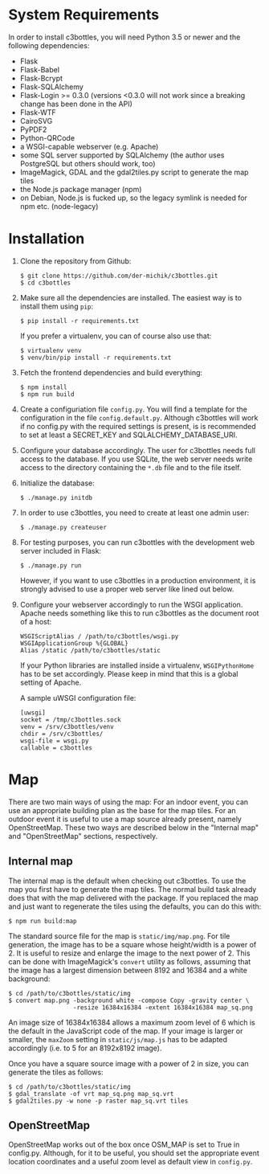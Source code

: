 # System Requirements

In order to install c3bottles, you will need Python 3.5 or newer and the
following dependencies:

*   Flask
*   Flask-Babel
*   Flask-Bcrypt
*   Flask-SQLAlchemy
*   Flask-Login >= 0.3.0 (versions <0.3.0 will not work since a breaking
    change has been done in the API)
*   Flask-WTF
*   CairoSVG
*   PyPDF2
*   Python-QRCode
*   a WSGI-capable webserver (e.g. Apache)
*   some SQL server supported by SQLAlchemy
    (the author uses PostgreSQL but others should work, too)
*   ImageMagick, GDAL and the gdal2tiles.py script to generate the map tiles
*   the Node.js package manager (npm)
*   on Debian, Node.js is fucked up, so the legacy symlink is needed for npm
    etc. (node-legacy)

# Installation

1.  Clone the repository from Github:

        $ git clone https://github.com/der-michik/c3bottles.git
        $ cd c3bottles

2.  Make sure all the dependencies are installed. The easiest way is to
    install them using `pip`:

        $ pip install -r requirements.txt

    If you prefer a virtualenv, you can of course also use that:

        $ virtualenv venv
        $ venv/bin/pip install -r requirements.txt

3.  Fetch the frontend dependencies and build everything:

        $ npm install
        $ npm run build

4.  Create a configuriation file `config.py`. You will find a template for
    the configuration in the file `config.default.py`. Although c3bottles will
    work if no config.py with the required settings is present, is is
    recommended to set at least a SECRET_KEY and SQLALCHEMY_DATABASE_URI.

5.  Configure your database accordingly. The user for c3bottles needs full
    access to the database. If you use SQLite, the web server needs write
    access to the directory containing the `*.db` file and to the file itself.

6.  Initialize the database:

        $ ./manage.py initdb

7.  In order to use c3bottles, you need to create at least one admin user:

        $ ./manage.py createuser

8.  For testing purposes, you can run c3bottles with the development web
    server included in Flask:

        $ ./manage.py run

    However, if you want to use c3bottles in a production environment, it is
    strongly advised to use a proper web server like lined out below.

9.  Configure your webserver accordingly to run the WSGI application. Apache
    needs something like this to run c3bottles as the document root of a host:

        WSGIScriptAlias / /path/to/c3bottles/wsgi.py
        WSGIApplicationGroup %{GLOBAL}
        Alias /static /path/to/c3bottles/static

    If your Python libraries are installed inside a virtualenv,
    `WSGIPythonHome` has to be set accordingly. Please keep in mind that this
    is a global setting of Apache.

    A sample uWSGI configuration file:

        [uwsgi]
        socket = /tmp/c3bottles.sock
        venv = /srv/c3bottles/venv
        chdir = /srv/c3bottles/
        wsgi-file = wsgi.py
        callable = c3bottles

# Map

There are two main ways of using the map: For an indoor event, you can use an
appropriate building plan as the base for the map tiles. For an outdoor event
it is useful to use a map source already present, namely OpenStreetMap. These
two ways are described below in the "Internal map" and "OpenStreetMap" sections,
respectively.

## Internal map

The internal map is the default when checking out c3bottles. To use the map you
first have to generate the map tiles. The normal build task already does that
with the map delivered with the package. If you replaced the map and just want
to regenerate the tiles using the defaults, you can do this with:

    $ npm run build:map

The standard source file for the map is `static/img/map.png`. For
tile generation, the image has to be a square whose height/width is a
power of 2. It is useful to resize and enlarge the image to the next power
of 2. This can be done with ImageMagick's `convert` utility as follows,
assuming that the image has a largest dimension between 8192 and 16384 and
a white background:

    $ cd /path/to/c3bottles/static/img
    $ convert map.png -background white -compose Copy -gravity center \
                      -resize 16384x16384 -extent 16384x16384 map_sq.png

An image size of 16384x16384 allows a maximum zoom level of 6 which is the
default in the JavaScript code of the map. If your image is larger or
smaller, the `maxZoom` setting in `static/js/map.js` has to be adapted
accordingly (i.e. to 5 for an 8192x8192 image).

Once you have a square source image with a power of 2 in size, you can
generate the tiles as follows:

    $ cd /path/to/c3bottles/static/img
    $ gdal_translate -of vrt map_sq.png map_sq.vrt
    $ gdal2tiles.py -w none -p raster map_sq.vrt tiles

## OpenStreetMap

OpenStreetMap works out of the box once OSM\_MAP is set to True in config.py.
Although, for it to be useful, you should set the appropriate event location
coordinates and a useful zoom level as default view in `config.py`.

